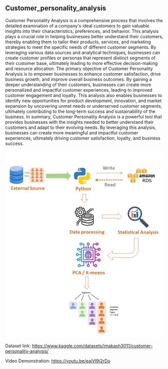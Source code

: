 ## Customer_personality_analysis

<p>Customer Personality Analysis is a comprehensive process that involves the detailed examination of a
company's ideal customers to gain valuable insights into their characteristics, preferences, and behavior. This
analysis plays a crucial role in helping businesses better understand their customers, thereby enabling them to
tailor their products, services, and marketing strategies to meet the specific needs of different customer
segments. By leveraging various data sources and analytical techniques, businesses can create customer profiles
or personas that represent distinct segments of their customer base, ultimately leading to more effective
decision-making and resource allocation.
The primary objective of Customer Personality Analysis is to empower businesses to enhance customer
satisfaction, drive business growth, and improve overall business outcomes. By gaining a deeper understanding
of their customers, businesses can create more personalized and impactful customer experiences, leading to
improved customer engagement and loyalty. This analysis also enables businesses to identify new opportunities
for product development, innovation, and market expansion by uncovering unmet needs or underserved
customer segments, ultimately contributing to the long-term success and sustainability of the business.
In summary, Customer Personality Analysis is a powerful tool that provides businesses with the insights needed
to better understand their customers and adapt to their evolving needs. By leveraging this analysis, businesses
can create more meaningful and impactful customer experiences, ultimately driving customer satisfaction,
loyalty, and business success.</p>

![alt text](https://github.com/ankitam-14/Customer_personality_analysis/blob/main/imgs/Process_Flow.jpg?raw=true)

Dataset link: https://www.kaggle.com/datasets/imakash3011/customer-personality-analysis/

Video Demonstration: https://youtu.be/eajVI9j2rDo 
